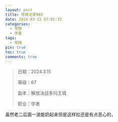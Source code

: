 ```yaml
---
layout: post
title: 导随记录985
date: 2024-03-15 07:01:33
categories:
  - 导随
  - 学者
tags:
  - 导随
pin: true
toc: true
comments: true
---
```

> 日期：2024.3.15
>
> 等级：67
>
> 副本：解放决战多玛王城
>
> 职业：学者

虽然老二后面一波能奶起来但是这样拉还是有点恶心的，